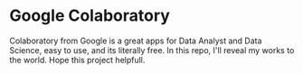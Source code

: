 # Google Colaboratory
Colaboratory from Google is a great apps for Data Analyst and Data Science, easy to use, and its literally free. In this repo, I'll reveal my works to the world. Hope this project helpfull.
